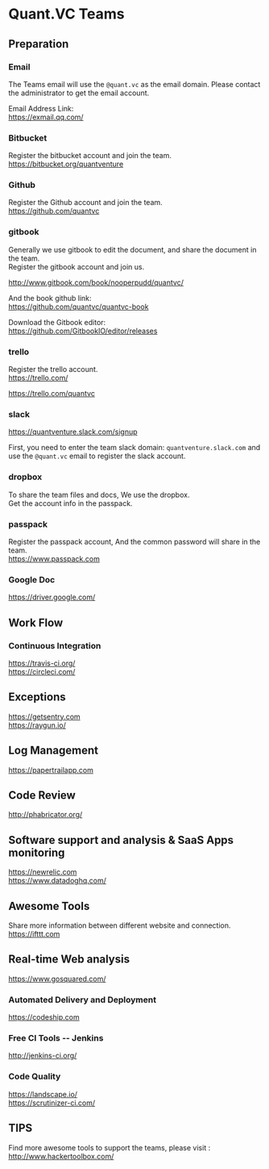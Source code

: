 # Quant.VC Teams

## Preparation

### Email
The Teams email will use the `@quant.vc` as the email domain. Please contact the administrator to get the email account.

Email Address Link:  
https://exmail.qq.com/


### Bitbucket
Register the bitbucket account and join the team.  
https://bitbucket.org/quantventure

### Github
Register the Github account and join the team.  
https://github.com/quantvc

### gitbook
Generally we use gitbook to edit the document, and share the document in the team.    
Register the gitbook account and join us.

http://www.gitbook.com/book/nooperpudd/quantvc/

And the book github link:  
https://github.com/quantvc/quantvc-book

Download the Gitbook editor:  
https://github.com/GitbookIO/editor/releases

### trello
Register the trello account.  
https://trello.com/

https://trello.com/quantvc

### slack

https://quantventure.slack.com/signup

First, you need to enter the team slack domain:
`quantventure.slack.com` and use the `@quant.vc` email to register the slack account.

### dropbox
To share the team files and docs, We use the dropbox.  
Get the account info in the passpack.

### passpack
Register the passpack account, And the common password will share in the team.  
https://www.passpack.com

### Google Doc
https://driver.google.com/


## Work Flow

### Continuous Integration
https://travis-ci.org/  
https://circleci.com/

## Exceptions
https://getsentry.com  
https://raygun.io/

## Log Management
https://papertrailapp.com

## Code Review
http://phabricator.org/  

## Software support and analysis & SaaS Apps monitoring
https://newrelic.com  
https://www.datadoghq.com/

## Awesome Tools
Share more information between different website and connection.  
https://ifttt.com

## Real-time Web analysis
https://www.gosquared.com/

### Automated Delivery and Deployment
https://codeship.com

### Free CI Tools -- Jenkins
http://jenkins-ci.org/

### Code Quality
https://landscape.io/    
https://scrutinizer-ci.com/

## TIPS
Find more awesome tools to support the teams, please visit :  
http://www.hackertoolbox.com/

